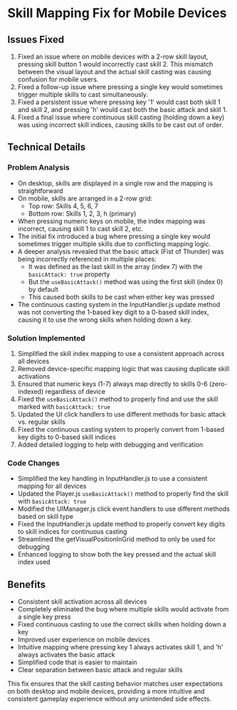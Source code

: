 # Skill Mapping Fix for Mobile Devices

## Issues Fixed
1. Fixed an issue where on mobile devices with a 2-row skill layout, pressing skill button 1 would incorrectly cast skill 2. This mismatch between the visual layout and the actual skill casting was causing confusion for mobile users.
2. Fixed a follow-up issue where pressing a single key would sometimes trigger multiple skills to cast simultaneously.
3. Fixed a persistent issue where pressing key '1' would cast both skill 1 and skill 2, and pressing 'h' would cast both the basic attack and skill 1.
4. Fixed a final issue where continuous skill casting (holding down a key) was using incorrect skill indices, causing skills to be cast out of order.

## Technical Details

### Problem Analysis
- On desktop, skills are displayed in a single row and the mapping is straightforward
- On mobile, skills are arranged in a 2-row grid:
  * Top row: Skills 4, 5, 6, 7
  * Bottom row: Skills 1, 2, 3, h (primary)
- When pressing numeric keys on mobile, the index mapping was incorrect, causing skill 1 to cast skill 2, etc.
- The initial fix introduced a bug where pressing a single key would sometimes trigger multiple skills due to conflicting mapping logic.
- A deeper analysis revealed that the basic attack (Fist of Thunder) was being incorrectly referenced in multiple places:
  * It was defined as the last skill in the array (index 7) with the `basicAttack: true` property
  * But the `useBasicAttack()` method was using the first skill (index 0) by default
  * This caused both skills to be cast when either key was pressed
- The continuous casting system in the InputHandler.js update method was not converting the 1-based key digit to a 0-based skill index, causing it to use the wrong skills when holding down a key.

### Solution Implemented
1. Simplified the skill index mapping to use a consistent approach across all devices
2. Removed device-specific mapping logic that was causing duplicate skill activations
3. Ensured that numeric keys (1-7) always map directly to skills 0-6 (zero-indexed) regardless of device
4. Fixed the `useBasicAttack()` method to properly find and use the skill marked with `basicAttack: true`
5. Updated the UI click handlers to use different methods for basic attack vs. regular skills
6. Fixed the continuous casting system to properly convert from 1-based key digits to 0-based skill indices
7. Added detailed logging to help with debugging and verification

### Code Changes
- Simplified the key handling in InputHandler.js to use a consistent mapping for all devices
- Updated the Player.js `useBasicAttack()` method to properly find the skill with `basicAttack: true`
- Modified the UIManager.js click event handlers to use different methods based on skill type
- Fixed the InputHandler.js update method to properly convert key digits to skill indices for continuous casting
- Streamlined the getVisualPositionInGrid method to only be used for debugging
- Enhanced logging to show both the key pressed and the actual skill index used

## Benefits
- Consistent skill activation across all devices
- Completely eliminated the bug where multiple skills would activate from a single key press
- Fixed continuous casting to use the correct skills when holding down a key
- Improved user experience on mobile devices
- Intuitive mapping where pressing key 1 always activates skill 1, and 'h' always activates the basic attack
- Simplified code that is easier to maintain
- Clear separation between basic attack and regular skills

This fix ensures that the skill casting behavior matches user expectations on both desktop and mobile devices, providing a more intuitive and consistent gameplay experience without any unintended side effects.